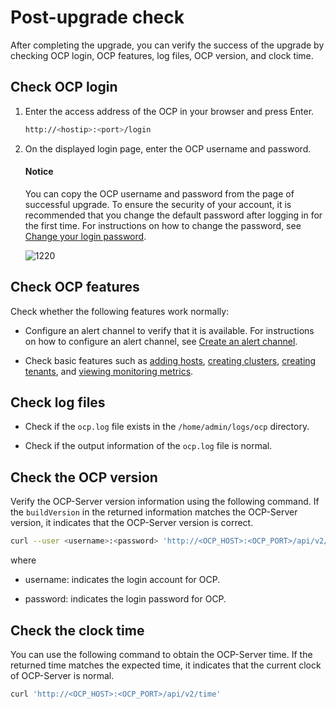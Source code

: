 # Post-upgrade check

After completing the upgrade, you can verify the success of the upgrade by checking OCP login, OCP features, log files, OCP version, and clock time.

## Check OCP login

1. Enter the access address of the OCP in your browser and press Enter.

   ```bash
   http://<hostip>:<port>/login
   ```

2. On the displayed login page, enter the OCP username and password.

    <main id="notice" type='notice'>
    <h4>Notice</h4>
    <p>You can copy the OCP username and password from the page of successful upgrade. To ensure the security of your account, it is recommended that you change the default password after logging in for the first time. For instructions on how to change the password, see <a href="../../1600.system-management-features/700.manage-user-center/200.change-the-logon-password.md">Change your login password</a>. </p>
    </main>

   ![1220](https://obbusiness-private.oss-cn-shanghai.aliyuncs.com/doc/img/ocp/421-en/login.jpg)

## Check OCP features

Check whether the following features work normally:

* Configure an alert channel to verify that it is available. For instructions on how to configure an alert channel, see [Create an alert channel](../../860.alert-management/500.manage-alert-channels/100.create-an-alert-channel.md).

* Check basic features such as [adding hosts](../../500.quickstart/400.quickstart-add-a-host.md), [creating clusters](../../500.quickstart/500.quickstart-create-a-cluster.md), [creating tenants](../../500.quickstart/600.quickstart-create-a-tenant.md), and [viewing monitoring metrics](../../880.manage-performance-monitoring/100.performance-monitoring-overview/100.ocp-monitoring-overview.md).

## Check log files

* Check if the `ocp.log` file exists in the `/home/admin/logs/ocp` directory.

* Check if the output information of the `ocp.log` file is normal.

## Check the OCP version

Verify the OCP-Server version information using the following command. If the `buildVersion` in the returned information matches the OCP-Server version, it indicates that the OCP-Server version is correct.

```bash
curl --user <username>:<password> 'http://<OCP_HOST>:<OCP_PORT>/api/v2/info'
```

where

* username: indicates the login account for OCP.

* password: indicates the login password for OCP.

## Check the clock time

You can use the following command to obtain the OCP-Server time. If the returned time matches the expected time, it indicates that the current clock of OCP-Server is normal.

```bash
curl 'http://<OCP_HOST>:<OCP_PORT>/api/v2/time'
```
